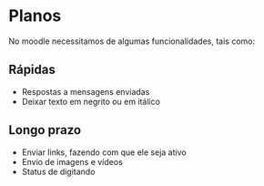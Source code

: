 # Planos

No moodle necessitamos de algumas funcionalidades, tais como:

## Rápidas
* Respostas a mensagens enviadas
* Deixar texto em negrito ou em itálico
## Longo prazo
* Enviar links, fazendo com que ele seja ativo
* Envio de imagens e vídeos
* Status de digitando
